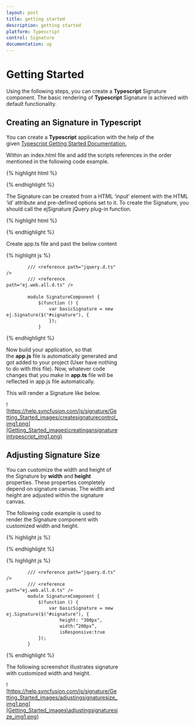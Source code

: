 ```yaml
---
layout: post
title: getting started
description: getting started
platform: Typescript
control: Signature
documentation: ug
---
```


# Getting Started

Using the following steps, you can create a **Typescript** Signature component. The basic rendering of **Typescript** Signature is achieved with default functionality.

## Creating an Signature in Typescript

You can create a **Typescript** application with the help of the given [Typescript Getting Started Documentation.](https://help.syncfusion.com/js/typescript)

Within an index.html file and add the scripts references in the order mentioned in the following code example.

{% highlight html %}
    <!DOCTYPE html>
    <html>
    <head>
        <title>Typescript Application</title>
        <link href="http://cdn.syncfusion.com/{{site.releaseversion}}/js/web/flat-azure/ej.web.all.min.css" rel="stylesheet" />
        <script src="https://code.jquery.com/jquery-3.1.1.min.js"></script>
        <script src="http://cdn.syncfusion.com/{{site.releaseversion}}/js/web/ej.web.all.min.js" type="text/javascript"></script>
    </head>
    <body>
        <!--Add Signature here-->
    </body>
    </html>

{% endhighlight %}


The Signature can be created from a HTML ‘input’ element with the HTML ‘id’ attribute and pre-defined options set to it. To create the Signature, you should call the ejSignature jQuery plug-in function.

{% highlight html %}

<div style="width:300px;height:600px;">

<div id="signature" />

 </div>


{% endhighlight %}


Create app.ts file and past the below content

{% highlight js %}

            /// <reference path="jquery.d.ts" />
            /// <reference path="ej.web.all.d.ts" />

            module SignatureComponent { 
                $(function () { 
                    var basicSignature = new ej.Signature($("#signature"), {
                    });
                }
{% endhighlight %}


Now build your application, so that the **app.js** file is automatically generated and got added to your project (User have nothing to do with this file). Now, whatever code changes that you make in **app.ts** file will be reflected in app.js file automatically.

This will render a Signature like below.

![https://help.syncfusion.com/js/signature/Getting_Started_images/createsignaturecontrol_img1.png](Getting_Started_images\creatingansignatureintypescript_img1.png)


## Adjusting Signature Size

You can customize the width and height of the Signature by **width** and **height** properties. These properties completely depend on signature canvas. The width and height are adjusted within the signature canvas.

The following code example is used to render the Signature component with customized width and height.

{% highlight js %}

<div id="signature" /> 
<script src="app.js"></script>

{% endhighlight %}


{% highlight js %}


            /// <reference path="jquery.d.ts" />
            /// <reference path="ej.web.all.d.ts" />
            module SignatureComponent { 
                $(function () { 
                    var basicSignature = new ej.Signature($("#signature"), {
                        height: "300px",
                        width:”200px”,
                        isResponsive:true
                });
            }


{% endhighlight %}


The following screenshot illustrates signature with customized width and height.

![https://help.syncfusion.com/js/signature/Getting_Started_images/adjustingsignaturesize_img1.png](Getting_Started_images\adjustingsignaturesize_img1.png)




